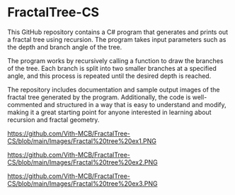 # FractalTree-CS
 This GitHub repository contains a C# program that generates and prints out a fractal tree using recursion. The program takes input parameters such as the depth and branch angle of the tree.

The program works by recursively calling a function to draw the branches of the tree. Each branch is split into two smaller branches at a specified angle, and this process is repeated until the desired depth is reached.

The repository includes documentation and sample output images of the fractal tree generated by the program. Additionally, the code is well-commented and structured in a way that is easy to understand and modify, making it a great starting point for anyone interested in learning about recursion and fractal geometry.

https://github.com/Vith-MCB/FractalTree-CS/blob/main/Images/Fractal%20tree%20ex1.PNG

https://github.com/Vith-MCB/FractalTree-CS/blob/main/Images/Fractal%20tree%20ex2.PNG

https://github.com/Vith-MCB/FractalTree-CS/blob/main/Images/Fractal%20tree%20ex3.PNG
